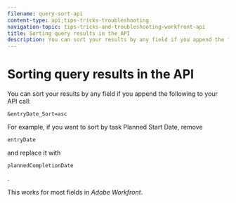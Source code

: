 ```yaml
---
filename: query-sort-api
content-type: api;tips-tricks-troubleshooting
navigation-topic: tips-tricks-and-troubleshooting-workfront-api
title: Sorting query results in the API
description: You can sort your results by any field if you append the following to your API call:
---
```


# Sorting query results in the API

You can sort your results by any field if you append the following to your API call:

```
&entryDate_Sort=asc
```

For example, if you want to sort by task Planned Start Date, remove&nbsp;

```
entryDate
```

and replace it with&nbsp;

```
plannedCompletionDate
```

.

This works for most fields in *Adobe Workfront*.
